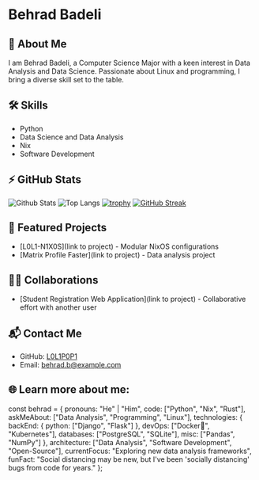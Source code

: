 
# Behrad Badeli

## 🚀 About Me
I am Behrad Badeli, a Computer Science Major with a keen interest in Data Analysis and Data Science. Passionate about Linux and programming, I bring a diverse skill set to the table. 

## 🛠️ Skills
- Python
- Data Science and Data Analysis
- Nix
- Software Development

## ⚡ GitHub Stats
![Github Stats](https://github-readme-stats.vercel.app/api?username=L0L1P0P1)
![Top Langs](https://github-readme-stats.vercel.app/api/top-langs/?username=L0L1P0P1)
[![trophy](https://github-profile-trophy.vercel.app/?username=L0L1P0P1)](https://github.com/L0L1P0P1)
[![GitHub Streak](https://streak-stats.demolab.com/?user=L0L1P0P1)](https://git.io/streak-stats)

## 🌟 Featured Projects
- [L0L1-N1X0S](link to project) - Modular NixOS configurations
- [Matrix Profile Faster](link to project) - Data analysis project

## 🤝🏻 Collaborations
- [Student Registration Web Application](link to project) - Collaborative effort with another user

## 📬 Contact Me
- GitHub: [L0L1P0P1](https://github.com/L0L1P0P1)
- Email: behrad.b@example.com

## 🌐 Learn more about me:




const behrad = {
  pronouns: "He" | "Him",
  code: ["Python", "Nix", "Rust"],
  askMeAbout: ["Data Analysis", "Programming", "Linux"],
  technologies: {
    backEnd: {
      python: ["Django", "Flask"]
    },
    devOps: ["Docker🐳", "Kubernetes"],
    databases: ["PostgreSQL", "SQLite"],
    misc: ["Pandas", "NumPy"]
  },
  architecture: ["Data Analysis", "Software Development", "Open-Source"],
  currentFocus: "Exploring new data analysis frameworks",
  funFact: "Social distancing may be new, but I've been 'socially distancing' bugs from code for years."
};
